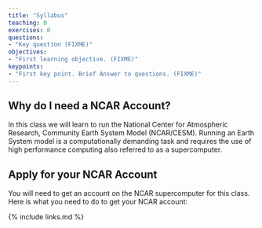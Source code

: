 ```yaml
---
title: "Syllabus"
teaching: 0
exercises: 0
questions:
- "Key question (FIXME)"
objectives:
- "First learning objective. (FIXME)"
keypoints:
- "First key point. Brief Answer to questions. (FIXME)"
---
```


## Why do I need a NCAR Account?

In this class we will learn to run the National Center for Atmospheric Research, Community Earth System Model (NCAR/CESM). Running an Earth System model is a computationally demanding task and requires the use of high performance computing also referred to as a supercomputer.

## Apply for your NCAR Account

You will need to get an account on the NCAR supercomputer for this class.  Here is what you need to do to get your NCAR account:


{% include links.md %}

